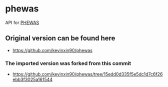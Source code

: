 # phewas

API for [PHEWAS](https://phewascatalog.org/)

## Original version can be found here

- <https://github.com/kevinxin90/phewas>

### The imported version was forked from this commit

- <https://github.com/kevinxin90/phewas/tree/15edd0d335f5e5dc1d7c6f26ebb3f3025a161544>
